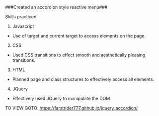 ###Created an accordion style reactive menu###

Skills practiced

1. Javascript
  * Use of target and current target to access elements on the page.

2. CSS
  * Used CSS transitions to effect smooth and aesthetically pleasing transitions.

3. HTML
  * Planned page and class structures to effectively access all elements.

4. JQuery
  * Effectively used JQuery to manipulate the DOM


TO VIEW GOTO: https://farstrider777.github.io/jquery_accordion/
